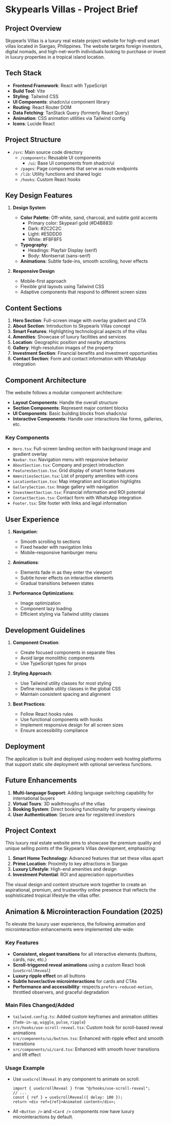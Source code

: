 # Skypearls Villas - Project Brief

## Project Overview

Skypearls Villas is a luxury real estate project website for high-end smart villas located in Siargao, Philippines. The website targets foreign investors, digital nomads, and high-net-worth individuals looking to purchase or invest in luxury properties in a tropical island location.

## Tech Stack

- **Frontend Framework**: React with TypeScript
- **Build Tool**: Vite
- **Styling**: Tailwind CSS
- **UI Components**: shadcn/ui component library
- **Routing**: React Router DOM
- **Data Fetching**: TanStack Query (formerly React Query)
- **Animation**: CSS animation utilities via Tailwind config
- **Icons**: Lucide React

## Project Structure

- `/src`: Main source code directory
  - `/components`: Reusable UI components
    - `/ui`: Base UI components from shadcn/ui
  - `/pages`: Page components that serve as route endpoints
  - `/lib`: Utility functions and shared logic
  - `/hooks`: Custom React hooks

## Key Design Features

1. **Design System**
   - **Color Palette**: Off-white, sand, charcoal, and subtle gold accents
     - Primary color: Skypearl gold (#D4B883)
     - Dark: #2C2C2C
     - Light: #E5DDD0
     - White: #F8F8F5
   - **Typography**:
     - Headings: Playfair Display (serif)
     - Body: Montserrat (sans-serif)
   - **Animations**: Subtle fade-ins, smooth scrolling, hover effects

2. **Responsive Design**
   - Mobile-first approach
   - Flexible grid layouts using Tailwind CSS
   - Adaptive components that respond to different screen sizes

## Content Sections

1. **Hero Section**: Full-screen image with overlay gradient and CTA
2. **About Section**: Introduction to Skypearls Villas concept
3. **Smart Features**: Highlighting technological aspects of the villas
4. **Amenities**: Showcase of luxury facilities and services
5. **Location**: Geographic position and nearby attractions
6. **Gallery**: High-resolution images of the property
7. **Investment Section**: Financial benefits and investment opportunities
8. **Contact Section**: Form and contact information with WhatsApp integration

## Component Architecture

The website follows a modular component architecture:

- **Layout Components**: Handle the overall structure
- **Section Components**: Represent major content blocks
- **UI Components**: Basic building blocks from shadcn/ui
- **Interactive Components**: Handle user interactions like forms, galleries, etc.

### Key Components

- `Hero.tsx`: Full-screen landing section with background image and gradient overlay
- `Navbar.tsx`: Navigation menu with responsive behavior
- `AboutSection.tsx`: Company and project introduction
- `FeaturesSection.tsx`: Grid display of smart home features
- `AmenitiesSection.tsx`: List of property amenities with icons
- `LocationSection.tsx`: Map integration and location highlights
- `GallerySection.tsx`: Image gallery with navigation
- `InvestmentSection.tsx`: Financial information and ROI potential
- `ContactSection.tsx`: Contact form with WhatsApp integration
- `Footer.tsx`: Site footer with links and legal information

## User Experience

1. **Navigation**: 
   - Smooth scrolling to sections
   - Fixed header with navigation links
   - Mobile-responsive hamburger menu

2. **Animations**:
   - Elements fade in as they enter the viewport
   - Subtle hover effects on interactive elements
   - Gradual transitions between states

3. **Performance Optimizations**:
   - Image optimization
   - Component lazy loading
   - Efficient styling via Tailwind utility classes

## Development Guidelines

1. **Component Creation**:
   - Create focused components in separate files
   - Avoid large monolithic components
   - Use TypeScript types for props

2. **Styling Approach**:
   - Use Tailwind utility classes for most styling
   - Define reusable utility classes in the global CSS
   - Maintain consistent spacing and alignment

3. **Best Practices**:
   - Follow React hooks rules
   - Use functional components with hooks
   - Implement responsive design for all screen sizes
   - Ensure accessibility compliance

## Deployment

The application is built and deployed using modern web hosting platforms that support static site deployment with optional serverless functions.

## Future Enhancements

1. **Multi-language Support**: Adding language switching capability for international buyers
2. **Virtual Tours**: 3D walkthroughs of the villas
3. **Booking System**: Direct booking functionality for property viewings
4. **User Authentication**: Secure area for registered investors

## Project Context

This luxury real estate website aims to showcase the premium quality and unique selling points of the Skypearls Villas development, emphasizing:

1. **Smart Home Technology**: Advanced features that set these villas apart
2. **Prime Location**: Proximity to key attractions in Siargao
3. **Luxury Lifestyle**: High-end amenities and design
4. **Investment Potential**: ROI and appreciation opportunities

The visual design and content structure work together to create an aspirational, premium, and trustworthy online presence that reflects the sophisticated tropical lifestyle the villas offer.

## Animation & Microinteraction Foundation (2025)

To elevate the luxury user experience, the following animation and microinteraction enhancements were implemented site-wide:

### Key Features
- **Consistent, elegant transitions** for all interactive elements (buttons, cards, nav, etc.)
- **Scroll-triggered reveal animations** using a custom React hook (`useScrollReveal`)
- **Luxury ripple effect** on all buttons
- **Subtle hover/active microinteractions** for cards and CTAs
- **Performance and accessibility**: respects `prefers-reduced-motion`, throttled observers, and graceful degradation

### Main Files Changed/Added
- `tailwind.config.ts`: Added custom keyframes and animation utilities (`fade-in-up`, `wiggle`, `pulse`, `ripple`)
- `src/hooks/use-scroll-reveal.tsx`: Custom hook for scroll-based reveal animations
- `src/components/ui/button.tsx`: Enhanced with ripple effect and smooth transitions
- `src/components/ui/card.tsx`: Enhanced with smooth hover transitions and lift effect

### Usage Example
- Use `useScrollReveal` in any component to animate on scroll:
  ```tsx
  import { useScrollReveal } from "@/hooks/use-scroll-reveal";
  // ...
  const { ref } = useScrollReveal({ delay: 100 });
  return <div ref={ref}>Animated content</div>;
  ```
- All `<Button />` and `<Card />` components now have luxury microinteractions by default.
